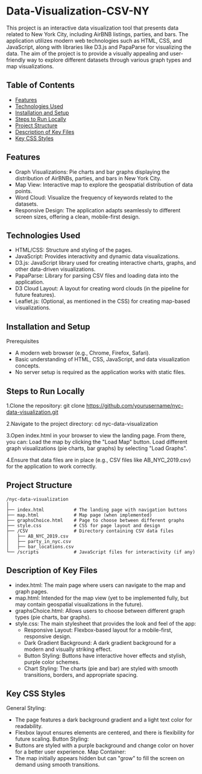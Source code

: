 # Data-Visualization-CSV-NY
This project is an interactive data visualization tool that presents data related to New York City, including AirBNB listings, parties, and bars. The application utilizes modern web technologies such as HTML, CSS, and JavaScript, along with libraries like D3.js and PapaParse for visualizing the data. The aim of the project is to provide a visually appealing and user-friendly way to explore different datasets through various graph types and map visualizations.

## Table of Contents
- [Features](#features)
- [Technologies Used](#technologies-used)
- [Installation and Setup](#installation-and-setup)
- [Steps to Run Locally](#steps-to-run-locally)
- [Project Structure](#project-structure)
- [Description of Key Files](#description-of-key-files)
- [Key CSS Styles](#key-css-styles)

## Features
  - Graph Visualizations: Pie charts and bar graphs displaying the distribution of AirBNBs, parties, and bars in New York City.
  - Map View: Interactive map to explore the geospatial distribution of data points.
  - Word Cloud: Visualize the frequency of keywords related to the datasets.
  - Responsive Design: The application adapts seamlessly to different screen sizes, offering a clean, mobile-first design.
  
## Technologies Used
  - HTML/CSS: Structure and styling of the pages.
  - JavaScript: Provides interactivity and dynamic data visualizations.
  - D3.js: JavaScript library used for creating interactive charts, graphs, and other data-driven visualizations.
  - PapaParse: Library for parsing CSV files and loading data into the application.
  - D3 Cloud Layout: A layout for creating word clouds (in the pipeline for future features).
  - Leaflet.js: (Optional, as mentioned in the CSS) for creating map-based visualizations.
    
## Installation and Setup
  Prerequisites
  - A modern web browser (e.g., Chrome, Firefox, Safari).
  - Basic understanding of HTML, CSS, JavaScript, and data visualization concepts.
  - No server setup is required as the application works with static files.
    
## Steps to Run Locally
1.Clone the repository:
git clone https://github.com/yourusername/nyc-data-visualization.git

2.Navigate to the project directory:
cd nyc-data-visualization

3.Open index.html in your browser to view the landing page. From there, you can:
Load the map by clicking the "Load Map" button.
Load different graph visualizations (pie charts, bar graphs) by selecting "Load Graphs".

4.Ensure that data files are in place (e.g., CSV files like AB_NYC_2019.csv) for the application to work correctly.

## Project Structure

    /nyc-data-visualization
    │
    ├── index.html           # The landing page with navigation buttons
    ├── map.html             # Map page (when implemented)
    ├── graphsChoice.html    # Page to choose between different graphs
    ├── style.css            # CSS for page layout and design
    ├── /CSV                 # Directory containing CSV data files
    │   ├── AB_NYC_2019.csv
    │   ├── party_in_nyc.csv
    │   ├── bar_locations.csv
    └── /scripts             # JavaScript files for interactivity (if any)

## Description of Key Files
  - index.html: The main page where users can navigate to the map and graph pages.
  - map.html: Intended for the map view (yet to be implemented fully, but may contain geospatial visualizations in the future).
  - graphsChoice.html: Allows users to choose between different graph types (pie charts, bar graphs).
  - style.css: The main stylesheet that provides the look and feel of the app:
    - Responsive Layout: Flexbox-based layout for a mobile-first, responsive design.
    - Dark Gradient Background: A dark gradient background for a modern and visually striking effect.
    - Button Styling: Buttons have interactive hover effects and stylish, purple color schemes.
    - Chart Styling: The charts (pie and bar) are styled with smooth transitions, borders, and appropriate spacing.
    
## Key CSS Styles
General Styling:
  - The page features a dark background gradient and a light text color for readability.
  - Flexbox layout ensures elements are centered, and there is flexibility for future scaling.
Button Styling:
  - Buttons are styled with a purple background and change color on hover for a better user experience.
Map Container:
  - The map initially appears hidden but can "grow" to fill the screen on demand using smooth transitions.
    

